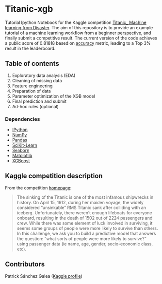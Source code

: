 # Titanic-xgb
Tutorial Ipython Notebook for the Kaggle competition [Titanic_ Machine learning from Disaster](https://www.kaggle.com/c/titanic). 
The aim of this repository is to provide an example tutorial of a machine learning workflow from a beginner perspective, and finally submit a competitive result. 
The current version of the code achieves a public score of 0.81818 based on [accuracy](https://en.wikipedia.org/wiki/Accuracy_and_precision#In_binary_classification) metric, leading to a Top 3% result in the leaderboard. 

## Table of contents
1. Exploratory data analysis (EDA)
2. Cleaning of missing data
3. Feature engineering
4. Preparation of data
5. Parameter optimization of the XGB model
6. Final prediction and submit
7. Ad-hoc rules (optional)

### Dependencies
- [IPython](http://ipython.org/)
- [NumPy](https://numpy.org/)
- [Pandas](https://pandas.pydata.org/)
- [SciKit-Learn](https://scikit-learn.org/stable/)
- [Seaborn](https://seaborn.pydata.org/#)
- [Matplotlib](https://matplotlib.org/)
- [XGBoost](https://xgboost.readthedocs.io/en/latest/#)

## Kaggle competition description
From the competition [homepage](https://www.kaggle.com/c/titanic):
> The sinking of the Titanic is one of the most infamous shipwrecks in history.
>On April 15, 1912, during her maiden voyage, the widely considered “unsinkable” RMS Titanic sank after colliding with an iceberg. Unfortunately, there weren’t enough lifeboats for everyone onboard, resulting in the death of 1502 out of 2224 passengers and crew.
>While there was some element of luck involved in surviving, it seems some groups of people were more likely to survive than others.
>In this challenge, we ask you to build a predictive model that answers the question: “what sorts of people were more likely to survive?” using passenger data (ie name, age, gender, socio-economic class, etc). 

## Contributors
Patrick Sánchez Galea ([Kaggle profile](https://www.kaggle.com/saga21))